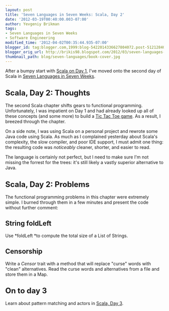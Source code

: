 ```yaml
---
layout: post
title: 'Seven Languages in Seven Weeks: Scala, Day 2'
date: '2012-03-19T00:40:00.003-07:00'
author: Yevgeniy Brikman
tags:
- Seven Languages in Seven Weeks
- Software Engineering
modified_time: '2012-04-02T00:35:44.935-07:00'
blogger_id: tag:blogger.com,1999:blog-5422014336627804072.post-5121284092427066113
blogger_orig_url: http://brikis98.blogspot.com/2012/03/seven-languages-in-seven-weeks-scala_19.html
thumbnail_path: blog/seven-languages/book-cover.jpg
---
```


After a bumpy start with [Scala on Day 
1](http://brikis98.blogspot.com/2012/03/seven-languages-in-seven-weeks-scala.html), 
I've moved onto the second day of Scala in [Seven Languages in Seven 
Weeks](http://brikis98.blogspot.com/search/label/Seven%20Languages%20in%20Seven%20Weeks). 

## <span style="font-size: x-large;">Scala, Day 2: Thoughts 

The second Scala chapter shifts gears to functional programming. 
Unfortunately, I was impatient on Day 1 and had already looked up all of these 
concepts (and some more) to build a [Tic Tac Toe 
game](https://gist.github.com/2069380#file_tic_tac_toe.scala). As a result, I 
breezed through the chapter. 

On a side note, I was using Scala on a personal project and rewrote some Java 
code using Scala. As much as I complained yesterday about Scala's complexity, 
the slow compiler, and poor IDE support, I must admit one thing: the resulting 
code was *noticeably* cleaner, shorter, and easier to read. 

The language is certainly not perfect, but I need to make sure I'm not missing 
the forrest for the trees: it's still likely a vastly superior alternative to 
Java. 

## <span style="font-size: x-large;">Scala, Day 2: Problems 

The functional programming problems in this chapter were extremely simple. I 
burned through them in a few minutes and present the code without further 
comment: 

## String foldLeft 

Use *foldLeft *to compute the total size of a List of Strings. 

<script 
src="https://gist.github.com/2099982.js?file=SumStrings.scala"></script> 
## Censorship 

Write a *Censor* trait with a method that will replace "curse" words with 
"clean" alternatives. Read the curse words and alternatives from a file and 
store them in a Map. 

<script src="https://gist.github.com/2099982.js?file=Censor.scala"></script> 
<script src="https://gist.github.com/2099982.js?file=censor.txt"></script> 
## <span style="font-size: x-large;">On to day 3 

Learn about pattern matching and actors in [Scala, Day 
3](http://brikis98.blogspot.com/2012/04/seven-languages-in-seven-weeks-scala.html). 